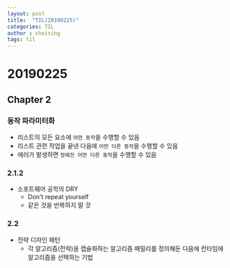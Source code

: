 ```yaml
---
layout: post
title:  "TIL(20190225)"
categories: TIL
author : choising
tags: til
---
```


# 20190225

## Chapter 2

### 동작 파라미터화

- 리스트의 모든 요소에 `어떤 동작`을 수행할 수 있음
- 리스트 관련 작업을 끝낸 다음에 `어떤 다른 동작`을 수행할 수 있음
- 에러가 발생하면 `정해진 어떤 다른 동작`을 수행할 수 있음

### 2.1.2

- 소포트웨어 공학의 DRY
    - Don't repeat yourself
    - 같은 것을 반복하지 말 것

### 2.2

- 전략 디자인 패턴
    - 각 알고리즘(전략)을 캡슐화하는 알고리즘 패밀리를 정의해둔 다음에 런타임에 알고리즘을 선택하는 기법
